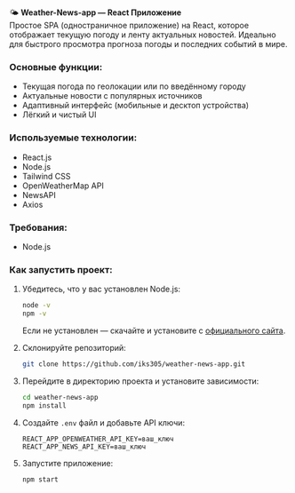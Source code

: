 
🌤️ **Weather-News-app — React Приложение**  
Простое SPA (одностраничное приложение) на React, которое отображает текущую погоду и ленту актуальных новостей. Идеально для быстрого просмотра прогноза погоды и последних событий в мире.

### Основные функции:
- Текущая погода по геолокации или по введённому городу  
- Актуальные новости с популярных источников  
- Адаптивный интерфейс (мобильные и десктоп устройства)  
- Лёгкий и чистый UI

### Используемые технологии:
- React.js
- Node.js
- Tailwind CSS  
- OpenWeatherMap API  
- NewsAPI  
- Axios  

### Требования:
- Node.js

### Как запустить проект:
1. Убедитесь, что у вас установлен Node.js:
   ```bash
   node -v
   npm -v
   ```
   Если не установлен — скачайте и установите c [официального сайта](https://nodejs.org/).

2. Склонируйте репозиторий:  
   ```bash
   git clone https://github.com/iks305/weather-news-app.git
   ```

3. Перейдите в директорию проекта и установите зависимости:
   ```bash
   cd weather-news-app
   npm install
   ```

4. Создайте `.env` файл и добавьте API ключи:
   ```
   REACT_APP_OPENWEATHER_API_KEY=ваш_ключ
   REACT_APP_NEWS_API_KEY=ваш_ключ
   ```

5. Запустите приложение:
   ```bash
   npm start
   ```

